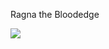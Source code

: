 <!Doctype html>
<html>
<head> 
<title> first project on github ever! </title> 
</head>
<body><p> Ragna the Bloodedge</p>
<img src="http://www.dustloop.com/wiki/images/thumb/f/fd/BBCS_Ragna_6A.png/175px-BBCS_Ragna_6A.png" alt="">
<footer><img src="https://en.facebookbrand.com/wp-content/uploads/2016/05/do12.jpg">
</footer>
</body>
</html>
